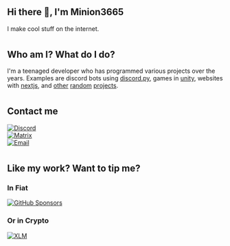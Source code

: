 # <h2>Hi there 👋, I'm Minion3665</h2>
I make cool stuff on the internet.

# <h2>Who am I? What do I do?</h2>
I'm a teenaged developer who has programmed various projects over the years. Examples are discord bots using [discord.py](https://github.com/rapptz/discord.py/), games in [unity](https://unity.com/), websites with [nextjs](https://nextjs.org/), and [other](https://github.com/Minion3665/forum) [random](https://github.com/Minion3665/The-token-graveyard) [projects](https://github.com/ClicksMinutePer/utilities).

# <h2>Contact me</h2>

[![Discord](https://img.shields.io/badge/message%20on%20discord-Minion%233665-7289DA?logo=discord&labelColor=grey&style=for-the-badge)](https://discord.gg/bPaNnxe)<br/>
[![Matrix](https://img.shields.io/badge/like%20encrypted%20messages%3F-Try%20matrix-0dbd8b?logo=element&labelColor=grey&style=for-the-badge)](https://matrix.to/#/@minion3665:matrix.org)<br/>
[![Email](https://img.shields.io/badge/get%20a%20slower%20response%20by-email-white?logo=minutemailer&logoColor=white&labelColor=grey&style=for-the-badge)](mailto://skyler3665@gmail.com)

<!-- -->

# <h2>Like my work? Want to tip me?</h2>

<h3>In Fiat</h3>

[![GitHub Sponsors](https://img.shields.io/github/sponsors/Minion3665?color=hotpink&label=Sponsor%20me&logo=github&style=for-the-badge)](https://github.com/sponsors/Minion3665)  

<h3>Or in Crypto</h3>

[![XLM](https://img.shields.io/badge/send%20me-XLM-navy?logo=stellar&labelColor=grey&style=for-the-badge)](https://raw.githubusercontent.com/Minion3665/Minion3665/master/copies/xlm.txt)<br/>
